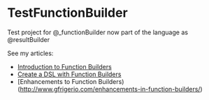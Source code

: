 # TestFunctionBuilder

Test project for @_functionBuilder now part of the language as @resultBuilder

See my articles:
- [Introduction to Function Builders](http://www.gfrigerio.com/introduction-to-function-builders/)
- [Create a DSL with Function Builders](http://www.gfrigerio.com/create-a-dsl-with-function-builders/)
- [Enhancements to Function Builders)(http://www.gfrigerio.com/enhancements-in-function-builders/)
